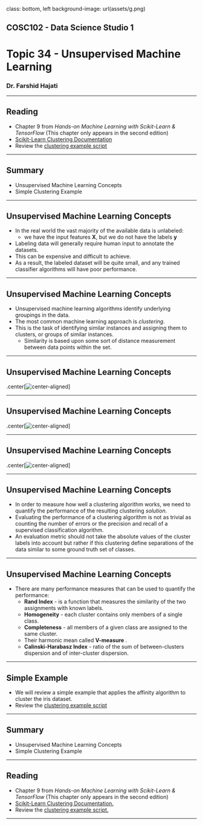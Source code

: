 class: bottom, left
background-image: url(assets/g.png)

<h2 class="title_headings_sml">COSC102 - Data Science Studio 1</h2>

<h1 class="title_headings_sml"> Topic 34 - Unsupervised Machine Learning</h1>

<h3 class="title_headings_sml"> Dr. Farshid Hajati </h3>

---

## Reading

* Chapter 9 from *Hands-on Machine Learning with Scikit-Learn & TensorFlow* (This chapter only appears in the second edition)
* [Scikit-Learn Clustering Documentation](https://scikit-learn.org/stable/modules/clustering.html#clustering)
* Review the [clustering example script](http://turing.une.edu.au/~cosc102/topics/topic_34/iris_afp.py)

---

## Summary

* Unsupervised Machine Learning Concepts
* Simple Clustering Example

---

## Unsupervised Machine Learning Concepts

* In the real world the vast majority of the available data is unlabeled: 
  * we have the input features **X**, but we do not have the labels **y**
* Labeling data will generally require human input to annotate the datasets.
* This can be expensive and difficult to achieve.
* As a result, the labeled dataset will be quite small, and any trained classifier algorithms will have poor performance.

---

## Unsupervised Machine Learning Concepts

* Unsupervised machine learning algorithms identify underlying groupings in the data.
* The most common machine learning approach is *clustering*.
* This is the task of identifying similar instances and assigning them to clusters, or groups of similar instances.
  * Similarity is based upon some sort of distance measurement between data points within the set. 

---

## Unsupervised Machine Learning Concepts

.center[![center-aligned](assets/topic_34/unlabelled.png)]

---

## Unsupervised Machine Learning Concepts

.center[![center-aligned](assets/topic_34/clustered.png)]

---

## Unsupervised Machine Learning Concepts

.center[![center-aligned](assets/topic_34/real_clusters.png)]

---

## Unsupervised Machine Learning Concepts

* In order to measure how well a clustering algorithm works, we need to quantify the performance of the resulting clustering *solution*.
* Evaluating the performance of a clustering algorithm is not as trivial as counting the number of errors or the precision and recall of a supervised classification algorithm.
* An evaluation metric should not take the absolute values of the cluster labels into account but rather if this clustering define separations of the data similar to some ground truth set of classes.

---

## Unsupervised Machine Learning Concepts

* There are many performance measures that can be used to quantify the performance:
  * **Rand Index** - is a function that measures the similarity of the two assignments with known labels.
  * **Homogeneity** - each cluster contains only members of a single class.
  * **Completeness** - all members of a given class are assigned to the same cluster.
  * Their harmonic mean called **V-measure** .
  * **Calinski-Harabasz Index** - ratio of the sum of between-clusters dispersion and of inter-cluster dispersion.

---

## Simple Example

* We will review a simple example that applies the affinity algorithm to cluster the iris dataset.
* Review the [clustering example script](http://turing.une.edu.au/~cosc102/topics/topic_34/iris_afp.py)


---

## Summary

* Unsupervised Machine Learning Concepts
* Simple Clustering Example

---

## Reading

* Chapter 9 from *Hands-on Machine Learning with Scikit-Learn & TensorFlow* (This chapter only appears in the second edition)
* [Scikit-Learn Clustering Documentation.](https://scikit-learn.org/stable/modules/clustering.html#clustering)
* Review the [clustering example script.](http://turing.une.edu.au/~cosc102/topics/topic_34/iris_afp.py)


---


